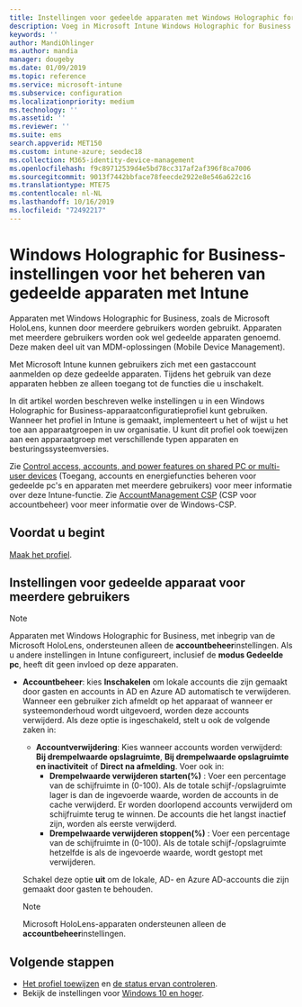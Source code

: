 ```yaml
---
title: Instellingen voor gedeelde apparaten met Windows Holographic for Business in Microsoft Intune - Azure | Microsoft Docs
description: Voeg in Microsoft Intune Windows Holographic for Business toe en gebruik dit voor het configureren voor apparaten die worden gedeeld of door meerdere gebruikers worden gebruikt. Bekijk een lijst met alle accountbeheerinstellingen en wat deze betekenen op de apparaten, inclusief Microsoft HoloLens.
keywords: ''
author: MandiOhlinger
ms.author: mandia
manager: dougeby
ms.date: 01/09/2019
ms.topic: reference
ms.service: microsoft-intune
ms.subservice: configuration
ms.localizationpriority: medium
ms.technology: ''
ms.assetid: ''
ms.reviewer: ''
ms.suite: ems
search.appverid: MET150
ms.custom: intune-azure; seodec18
ms.collection: M365-identity-device-management
ms.openlocfilehash: f9c89712539d4e5bd78cc317af2af396f8ca7006
ms.sourcegitcommit: 9013f7442bbface78feecde2922e8e546a622c16
ms.translationtype: MTE75
ms.contentlocale: nl-NL
ms.lasthandoff: 10/16/2019
ms.locfileid: "72492217"
---
```

# <a name="windows-holographic-for-business-settings-to-manage-shared-devices-using-intune"></a>Windows Holographic for Business-instellingen voor het beheren van gedeelde apparaten met Intune

Apparaten met Windows Holographic for Business, zoals de Microsoft HoloLens, kunnen door meerdere gebruikers worden gebruikt. Apparaten met meerdere gebruikers worden ook wel gedeelde apparaten genoemd. Deze maken deel uit van MDM-oplossingen (Mobile Device Management).

Met Microsoft Intune kunnen gebruikers zich met een gastaccount aanmelden op deze gedeelde apparaten. Tijdens het gebruik van deze apparaten hebben ze alleen toegang tot de functies die u inschakelt.

In dit artikel worden beschreven welke instellingen u in een Windows Holographic for Business-apparaatconfiguratieprofiel kunt gebruiken. Wanneer het profiel in Intune is gemaakt, implementeert u het of wijst u het toe aan apparaatgroepen in uw organisatie. U kunt dit profiel ook toewijzen aan een apparaatgroep met verschillende typen apparaten en besturingssysteemversies.

Zie [Control access, accounts, and power features on shared PC or multi-user devices](shared-user-device-settings.md) (Toegang, accounts en energiefuncties beheren voor gedeelde pc's en apparaten met meerdere gebruikers) voor meer informatie over deze Intune-functie. Zie [AccountManagement CSP](https://docs.microsoft.com/windows/client-management/mdm/accountmanagement-csp) (CSP voor accountbeheer) voor meer informatie over de Windows-CSP.

## <a name="before-your-begin"></a>Voordat u begint

[Maak het profiel](shared-user-device-settings.md).

## <a name="shared-multi-user-device-settings"></a>Instellingen voor gedeelde apparaat voor meerdere gebruikers

> [!NOTE]
> Apparaten met Windows Holographic for Business, met inbegrip van de Microsoft HoloLens, ondersteunen alleen de **accountbeheer**instellingen. Als u andere instellingen in Intune configureert, inclusief de **modus Gedeelde pc**, heeft dit geen invloed op deze apparaten.

- **Accountbeheer**: kies **Inschakelen** om lokale accounts die zijn gemaakt door gasten en accounts in AD en Azure AD automatisch te verwijderen. Wanneer een gebruiker zich afmeldt op het apparaat of wanneer er systeemonderhoud wordt uitgevoerd, worden deze accounts verwijderd. Als deze optie is ingeschakeld, stelt u ook de volgende zaken in:
  - **Accountverwijdering**: Kies wanneer accounts worden verwijderd: **Bij drempelwaarde opslagruimte**, **Bij drempelwaarde opslagruimte en inactiviteit** of **Direct na afmelding**. Voer ook in:
    - **Drempelwaarde verwijderen starten(%)** : Voer een percentage van de schijfruimte in (0-100). Als de totale schijf-/opslagruimte lager is dan de ingevoerde waarde, worden de accounts in de cache verwijderd. Er worden doorlopend accounts verwijderd om schijfruimte terug te winnen. De accounts die het langst inactief zijn, worden als eerste verwijderd.
    - **Drempelwaarde verwijderen stoppen(%)** : Voer een percentage van de schijfruimte in (0-100). Als de totale schijf-/opslagruimte hetzelfde is als de ingevoerde waarde, wordt gestopt met verwijderen.

  Schakel deze optie **uit** om de lokale, AD- en Azure AD-accounts die zijn gemaakt door gasten te behouden.

  > [!NOTE]
  > Microsoft HoloLens-apparaten ondersteunen alleen de **accountbeheer**instellingen.

## <a name="next-steps"></a>Volgende stappen

- [Het profiel toewijzen](device-profile-assign.md) en [de status ervan controleren](device-profile-monitor.md).
- Bekijk de instellingen voor [Windows 10 en hoger](shared-user-device-settings-windows.md).
